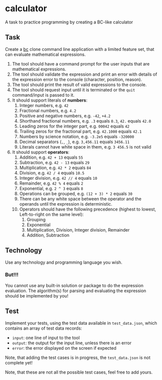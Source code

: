 # calculator

A task to practice programming by creating a BC-like calculator

## Task

Create a [bc](https://www.gnu.org/software/bc/manual/html_mono/bc.html) clone command line application with a limited feature set, that can evaluate mathematical expressions.

1. The tool should have a command prompt for the user inputs that are mathematical expressions.
2. The tool should validate the expression and print an error with details of the expression error to the console (character, position, reason).
3. The tool should print the result of valid expressions to the console.
4. The tool should request input until it is terminated or the `quit` command/input is passed to it.
5. It should support literals of **numbers**:
   1. Integer numbers, e.g. `42`
   2. Fractional numbers, e.g. `4.2`
   3. Positive and negative numbers, e.g. `-42`, `+4.2`
   4. Shorthand fractional numbers, e.g. `.3` equals `0.3`, `42.` equals `42.0`
   5. Leading zeros for the integer part, e.g. `00042` equals `42`
   6. Trailing zeros for the fractional part, e.g. `42.1000` equals `42.1`
   7. Numbers by science notation, e.g. `-3.2e5` equals `-320000`
   8. Decimal separators (`,`, `_`), e.g. `3,456.11` equals `3456.11`
   9. Literals cannot have white space in them, e.g. `3 456.5` is not valid
6. It should support **operators**:
   1. Addition, e.g. `42 + 13` equals `55`
   2. Subtraction, e.g. `42 - 13` equals `29`
   3. Multiplication, e.g. `42 * 2` equals `84`
   4. Division, e.g. `42 / 4` equals `10.5`
   5. Integer division, e.g. `42 // 4` equals `10`
   6. Remainder, e.g. `42 % 4` equals `2`
   7. Exponential, e.g. `2 ^ 3` equals `8`
   8. Operations can be grouped, e.g. `(12 + 3) * 2` equals `30`
   9. There can be any white space between the operator and the operands until the expression is deterministic.
   10. Operators should have the following precedence (highest to lowest, Left-to-right on the same level):
       1.  Grouping
       2.  Exponential
       3.  Multiplication, Division, Integer division, Remainder
       4.  Addition, Subtraction

## Technology

Use any technology and programming language you wish.

### But!!!

You cannot use any built-in solution or package to do the expression evaluation. The algorithm(s) for parsing and evaluating the expression should be implemented by you! 

## Test

Implement your tests, using the test data available in `test_data.json`, which contains an array of test data records:
* `input`: one line of input to the tool
* `output`: the output for the input line, unless there is an error
* `error`: the error displayed on the screen if expected

Note, that adding the test cases is in progress, the `test_data.json` is not complete yet!

Note, that these are not all the possible test cases, feel free to add yours.
